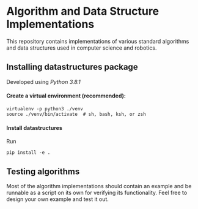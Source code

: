 # Algorithm and Data Structure Implementations

This repository contains implementations of various standard algorithms and data structures used in computer science and robotics.

## Installing datastructures package
Developed using *Python 3.8.1*

#### Create a virtual environment (recommended):
```
virtualenv -p python3 ./venv
source ./venv/bin/activate  # sh, bash, ksh, or zsh
```

#### Install datastructures
Run
```
pip install -e .
```

## Testing algorithms 
Most of the algorithm implementations should contain an example and be runnable as a script on its own for verifying its functionality. Feel free to design your own example and test it out.